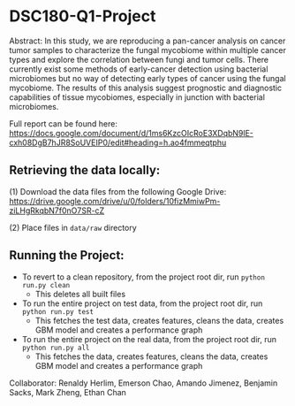 # DSC180-Q1-Project
Abstract:
In this study, we are reproducing a pan-cancer analysis on cancer tumor samples to characterize the fungal mycobiome within multiple cancer types and explore the correlation between fungi and tumor cells. There currently exist some methods of early-cancer detection using bacterial microbiomes but no way of detecting early types of cancer using the fungal mycobiome. The results of this analysis suggest prognostic and diagnostic capabilities of tissue mycobiomes, especially in junction with bacterial microbiomes.

Full report can be found here: https://docs.google.com/document/d/1ms6KzcOIcRoE3XDqbN9lE-cxh08DgB7hJR8SoUVEIP0/edit#heading=h.ao4fmmeqtphu
## Retrieving the data locally:
(1) Download the data files from the following Google Drive: https://drive.google.com/drive/u/0/folders/10fizMmiwPm-ziLHgRkqbN7f0nO7SR-cZ

(2) Place files in `data/raw` directory

## Running the Project:
* To revert to a clean repository, from the project root dir, run `python run.py clean`
  * This deletes all built files
* To run the entire project on test data, from the project root dir, run `python run.py test`
  * This fetches the test data, creates features, cleans the data, creates GBM model
  and creates a performance graph
* To run the entire project on the real data, from the project root dir, run `python run.py all`
  * This fetches the data, creates features, cleans the data, creates GBM model
  and creates a performance graph

Collaborator: Renaldy Herlim, Emerson Chao, Amando Jimenez, Benjamin Sacks, Mark Zheng, Ethan Chan
